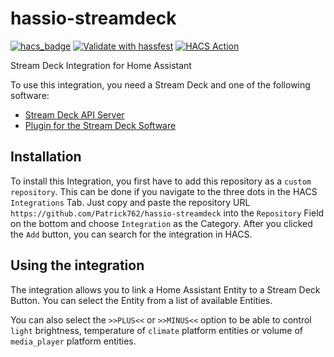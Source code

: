 # hassio-streamdeck

[![hacs_badge](https://img.shields.io/badge/HACS-Custom-41BDF5.svg)](https://github.com/hacs/integration)
[![Validate with hassfest](https://github.com/Patrick762/hassio-streamdeck/actions/workflows/hassfest_validation.yml/badge.svg)](https://github.com/Patrick762/hassio-streamdeck/actions/workflows/hassfest_validation.yml)
[![HACS Action](https://github.com/Patrick762/hassio-streamdeck/actions/workflows/HACS.yml/badge.svg)](https://github.com/Patrick762/hassio-streamdeck/actions/workflows/HACS.yml)

Stream Deck Integration for Home Assistant

To use this integration, you need a Stream Deck and one of the following software:
- [Stream Deck API Server](https://github.com/Patrick762/streamdeckapi)
- [Plugin for the Stream Deck Software](https://github.com/Patrick762/streamdeckapi-plugin)

## Installation
To install this Integration, you first have to add this repository as a `custom repository`.
This can be done if you navigate to the three dots in the HACS `Integrations` Tab.
Just copy and paste the repository URL `https://github.com/Patrick762/hassio-streamdeck` into the `Repository` Field on the bottom and choose `Integration` as the Category.
After you clicked the `Add` button, you can search for the integration in HACS.

## Using the integration
The integration allows you to link a Home Assistant Entity to a Stream Deck Button.
You can select the Entity from a list of available Entities.

You can also select the `>>PLUS<<` or `>>MINUS<<` option to be able to control `light` brightness, temperature of `climate` platform entities or volume of `media_player` platform entities.
